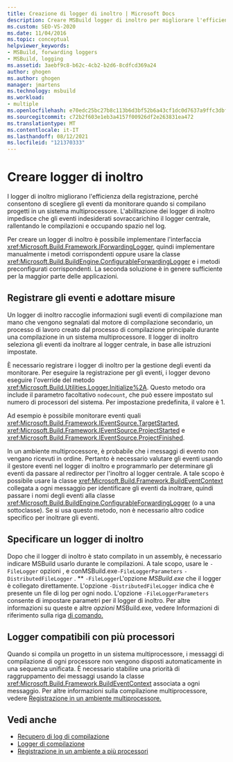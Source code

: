 ```yaml
---
title: Creazione di logger di inoltro | Microsoft Docs
description: Creare MSBuild logger di inoltro per migliorare l'efficienza di registrazione consentendo di scegliere gli eventi da monitorare quando si compilano progetti.
ms.custom: SEO-VS-2020
ms.date: 11/04/2016
ms.topic: conceptual
helpviewer_keywords:
- MSBuild, forwarding loggers
- MSBuild, logging
ms.assetid: 3aebf9c8-b62c-4cb2-b2d6-8cdfcd369a24
author: ghogen
ms.author: ghogen
manager: jmartens
ms.technology: msbuild
ms.workload:
- multiple
ms.openlocfilehash: e70edc25bc27b8c113b6d3bf52b6a43cf1dc0d7637a9ffc3dbfd1c4817dfd09b
ms.sourcegitcommit: c72b2f603e1eb3a4157f00926df2e263831ea472
ms.translationtype: MT
ms.contentlocale: it-IT
ms.lasthandoff: 08/12/2021
ms.locfileid: "121370333"
---
```

# <a name="create-forwarding-loggers"></a>Creare logger di inoltro

I logger di inoltro migliorano l'efficienza della registrazione, perché consentono di scegliere gli eventi da monitorare quando si compilano progetti in un sistema multiprocessore. L'abilitazione dei logger di inoltro impedisce che gli eventi indesiderati sovraccarichino il logger centrale, rallentando le compilazioni e occupando spazio nel log.

 Per creare un logger di inoltro è possibile implementare l'interfaccia <xref:Microsoft.Build.Framework.IForwardingLogger>, quindi implementare manualmente i metodi corrispondenti oppure usare la classe <xref:Microsoft.Build.BuildEngine.ConfigurableForwardingLogger> e i metodi preconfigurati corrispondenti. La seconda soluzione è in genere sufficiente per la maggior parte delle applicazioni.

## <a name="register-events-and-respond-to-them"></a>Registrare gli eventi e adottare misure

 Un logger di inoltro raccoglie informazioni sugli eventi di compilazione man mano che vengono segnalati dal motore di compilazione secondario, un processo di lavoro creato dal processo di compilazione principale durante una compilazione in un sistema multiprocessore. Il logger di inoltro seleziona gli eventi da inoltrare al logger centrale, in base alle istruzioni impostate.

 È necessario registrare i logger di inoltro per la gestione degli eventi da monitorare. Per eseguire la registrazione per gli eventi, i logger devono eseguire l'override del metodo <xref:Microsoft.Build.Utilities.Logger.Initialize%2A>. Questo metodo ora include il parametro facoltativo `nodecount`, che può essere impostato sul numero di processori del sistema. Per impostazione predefinita, il valore è 1.

 Ad esempio è possibile monitorare eventi quali <xref:Microsoft.Build.Framework.IEventSource.TargetStarted>, <xref:Microsoft.Build.Framework.IEventSource.ProjectStarted> e <xref:Microsoft.Build.Framework.IEventSource.ProjectFinished>.

 In un ambiente multiprocessore, è probabile che i messaggi di evento non vengano ricevuti in ordine. Pertanto è necessario valutare gli eventi usando il gestore eventi nel logger di inoltro e programmarlo per determinare gli eventi da passare al redirector per l'inoltro al logger centrale. A tale scopo è possibile usare la classe <xref:Microsoft.Build.Framework.BuildEventContext> collegata a ogni messaggio per identificare gli eventi da inoltrare, quindi passare i nomi degli eventi alla classe <xref:Microsoft.Build.BuildEngine.ConfigurableForwardingLogger> (o a una sottoclasse). Se si usa questo metodo, non è necessario altro codice specifico per inoltrare gli eventi.

## <a name="specify-a-forwarding-logger"></a>Specificare un logger di inoltro

 Dopo che il logger di inoltro è stato compilato in un assembly, è necessario indicare MSBuild usarlo durante le compilazioni. A tale scopo, usare le `-FileLogger` opzioni , e conMSBuild.exe`-FileLoggerParameters` `-DistributedFileLogger` . ** `-FileLogger`L'opzione *MSBuild.exe* che il logger è collegato direttamente. L'opzione `-DistributedFileLogger` indica che è presente un file di log per ogni nodo. L'opzione `-FileLoggerParameters` consente di impostare parametri per il logger di inoltro. Per altre informazioni su queste e altre *opzioni* MSBuild.exe, vedere Informazioni di riferimento sulla riga [di comando.](../msbuild/msbuild-command-line-reference.md)

## <a name="multi-processor-aware-loggers"></a>Logger compatibili con più processori

 Quando si compila un progetto in un sistema multiprocessore, i messaggi di compilazione di ogni processore non vengono disposti automaticamente in una sequenza unificata. È necessario stabilire una priorità di raggruppamento dei messaggi usando la classe <xref:Microsoft.Build.Framework.BuildEventContext> associata a ogni messaggio. Per altre informazioni sulla compilazione multiprocessore, vedere [Registrazione in un ambiente multiprocessore.](../msbuild/logging-in-a-multi-processor-environment.md)

## <a name="see-also"></a>Vedi anche

- [Recupero di log di compilazione](../msbuild/obtaining-build-logs-with-msbuild.md)
- [Logger di compilazione](../msbuild/build-loggers.md)
- [Registrazione in un ambiente a più processori](../msbuild/logging-in-a-multi-processor-environment.md)